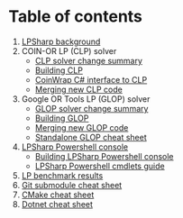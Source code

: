 # Table of contents

1. [LPSharp background](LPSharp-background.md)
2. COIN-OR LP (CLP) solver
   - [CLP solver change summary](CLP-solver-change-summary.md)
   - [Building CLP](Building-CLP.md)
   - [CoinWrap C# interface to CLP](CoinWrap-C%23-interface-to-CLP.md)
   - [Merging new CLP code](Merging-new-CLP-code.md)
3. Google OR Tools LP (GLOP) solver
   - [GLOP solver change summary](GLOP-solver-change-summary.md)
   - [Building GLOP](Building-GLOP.md)
   - [Merging new GLOP code](Merging-new-GLOP-code.md)
   - [Standalone GLOP cheat sheet](Standalone-GLOP-cheatsheet.md)
4. [LPSharp Powershell console](LPSharp-Powershell-Console.md)
   - [Building LPSharp Powershell console](Building-LPSharp-Powershell-Console.md)
   - [LPSharp Powershell cmdlets guide](LPSharp-Powershell-Cmdlets-Guide.md)
5. [LP benchmark results](LP-benchmark-results.md)
6. [Git submodule cheat sheet](Git-Submodule-cheatsheet.md)
7. [CMake cheat sheet](CMake-cheatsheet.md)
8. [Dotnet cheat sheet](Dotnet-cheatsheet.md)

